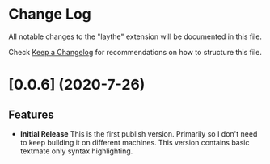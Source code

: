 # Change Log

All notable changes to the "laythe" extension will be documented in this file.

Check [Keep a Changelog](http://keepachangelog.com/) for recommendations on how to structure this file.


# [0.0.6] (2020-7-26)

## Features
- **Initial Release** This is the first publish version. Primarily so I don't need to keep building it on different machines. This version contains basic textmate only syntax highlighting. 
